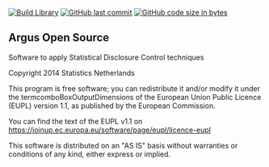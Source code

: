<!-- badges: start -->

[![Build Library](https://github.com/sdcTools/libtauargus/actions/workflows/MakeDLL.yml/badge.svg)](https://github.com/sdcTools/libtauargus/actions/workflows/MakeDLL.yml/)
[![GitHub last
commit](https://img.shields.io/github/last-commit/sdcTools/libtauargus.svg?logo=github)](https://github.com/sdcTools/libtauargus/commits/Keep_status)
[![GitHub code size in
bytes](https://img.shields.io/github/languages/code-size/sdcTools/libtauargus.svg?logo=github)](https://github.com/sdcTools/libtauargus)
<!-- badges: end -->

## Argus Open Source
Software to apply Statistical Disclosure Control techniques

Copyright 2014 Statistics Netherlands

This program is free software; you can redistribute it and/or 
modify it under the termcomboBoxOutputDimensions of the European Union Public Licence 
(EUPL) version 1.1, as published by the European Commission.

You can find the text of the EUPL v1.1 on
https://joinup.ec.europa.eu/software/page/eupl/licence-eupl

This software is distributed on an "AS IS" basis without 
warranties or conditions of any kind, either express or implied.
